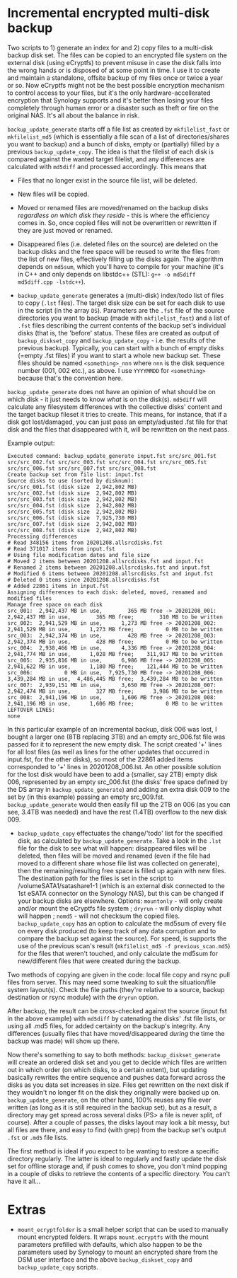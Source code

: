 # Incremental encrypted multi-disk backup

Two scripts to 1) generate an index for and 2) copy files to a multi-disk backup disk set. The files can be copied to an encrypted file system on the external disk (using eCryptfs) to prevent misuse in case the disk falls into the wrong hands or is disposed of at some point in time. I use it to create and maintain a standalone, offsite backup of my files once or twice a year or so. Now eCryptfs might not be the best possible encryption mechanism to control access to your files, but it's the only hardware-accellerated encryption that Synology supports and it's better then losing your files completely through human error or a disaster such as theft or fire on the original NAS. It's all about the balance in risk.

`backup_update_generate` starts off a file list as created by `mkfilelist_fast` or `mkfilelist_md5` (which is essentially a file scan of a list of directories/shares you want to backup) and a bunch of disks, empty or (partially) filled by a previous `backup_update_copy`. The idea is that the filelist of each disk is compared against the wanted target filelist, and any differences are calculated with `md5diff` and processed accordingly. This means that
  - Files that no longer exist in the source file list, will be deleted.
  - New files will be copied.
  - Moved or renamed files are moved/renamed on the backup disks *regardless on which disk they reside* - this is where the efficiency comes in. So, once copied files will not be overwritten or rewritten if they are just moved or renamed.
  - Disappeared files (i.e. deleted files on the source) are deleted on the backup disks and the free space will be reused to write the files from the list of new files, effectively filling up the disks again.
The algorithm depends on `md5sum`, which you'll have to compile for your machine (it's in C++ and only depends on libstdc++ (STL): `g++ -o md5diff md5diff.cpp -lstdc++`).

- `backup_update_generate` generates a (multi-disk) index/todo list of files to copy (`.lst` files). The target disk size can be set for each disk to use in the script (in the array `DS`). Parameters are the `.fst` file of the source directories you want to backup (made with `mkfilelist_fast`) and a list of `.fst` files describing the current contents of the backup set's individual disks (that is, the 'before' status. These files are created as output of `backup_diskset_copy` and `backup_update_copy` - i.e. the results of the previous backup). Typically, you can start with a bunch of empty disks (=empty .fst files) if you want to start a whole new backup set. These files should be named `<something>_nnn` where `nnn` is the disk sequence number (001, 002 etc.), as above. I use `YYYYMMDD` for `<something>` because that's the convention here.

`backup_update_generate` does not have an opinion of what should be on which disk - it just needs to know *what* is on the disk(s). `md5diff` will calculate any filesystem differences with the collective disks' content and the target backup fileset it tries to create. This means, for instance, that if a disk got lost/damaged, you can just pass an empty/adjusted .fst file for that disk and the files that disappeared with it, will be rewritten on the next pass.

Example output:
```
Executed command: backup_update_generate input.fst src/src_001.fst src/src_002.fst src/src_003.fst src/src_004.fst src/src_005.fst src/src_006.fst src/src_007.fst src/src_008.fst
Create backup set from file list: input.fst
Source disks to use (sorted by disknum):
src/src_001.fst (disk size  2,942,802 MB)
src/src_002.fst (disk size  2,942,802 MB)
src/src_003.fst (disk size  2,942,802 MB)
src/src_004.fst (disk size  2,942,802 MB)
src/src_005.fst (disk size  2,942,802 MB)
src/src_006.fst (disk size  7,925,730 MB)
src/src_007.fst (disk size  2,942,802 MB)
src/src_008.fst (disk size  2,942,802 MB)
Processing differences
# Read 348156 items from 20201208.allsrcdisks.fst
# Read 371017 items from input.fst
# Using file modification dates and file size
# Moved 2 items between 20201208.allsrcdisks.fst and input.fst
# Renamed 2 items between 20201208.allsrcdisks.fst and input.fst
# Modified 6 items between 20201208.allsrcdisks.fst and input.fst
# Deleted 0 items since 20201208.allsrcdisks.fst
# Added 22861 items in input.fst
Assigning differences to each disk: deleted, moved, renamed and modified files
Manage free space on each disk
src_001:  2,942,437 MB in use,        365 MB free -> 20201208_001:  2,942,437 MB in use,        365 MB free;        310 MB to be written
src_002:  2,941,529 MB in use,      1,273 MB free -> 20201208_002:  2,941,529 MB in use,      1,273 MB free;          0 MB to be written
src_003:  2,942,374 MB in use,        428 MB free -> 20201208_003:  2,942,374 MB in use,        428 MB free;          0 MB to be written
src_004:  2,938,466 MB in use,      4,336 MB free -> 20201208_004:  2,941,774 MB in use,      1,028 MB free;    311,917 MB to be written
src_005:  2,935,816 MB in use,      6,986 MB free -> 20201208_005:  2,941,622 MB in use,      1,180 MB free;    121,444 MB to be written
src_006:          0 MB in use,  7,925,730 MB free -> 20201208_006:  3,439,284 MB in use,  4,486,445 MB free;  3,439,284 MB to be written
src_007:  2,939,151 MB in use,      3,650 MB free -> 20201208_007:  2,942,474 MB in use,        327 MB free;      3,986 MB to be written
src_008:  2,941,196 MB in use,      1,606 MB free -> 20201208_008:  2,941,196 MB in use,      1,606 MB free;          0 MB to be written
LEFTOVER LINES: 
none
```
In this particular example of an incremental backup, disk 006 was lost, I bought a larger one (8TB replacing 3TB) and an empty src_006.fst file was passed for it to represent the new empty disk. The script created '+' lines for all lost files (as well as lines for the other updates that occurred in input.fst, for the other disks), so most of the 22861 added items corresponded to '+' lines in 20201208_006.lst. An other possible solution for the lost disk would have been to add a (smaller, say 2TB) empty disk 006, represented by an empty src_006.fst (the disks' free space defined by the DS array in `backup_update_generate`) and adding an extra disk 009 to the set by (in this example) passing an empty src_009.fst. `backup_update_generate` would then easily fill up the 2TB on 006 (as you can see, 3.4TB was needed) and have the rest (1.4TB) overflow to the new disk 009.

- `backup_update_copy` effectuates the change/'todo' list for the specified disk, as calculated by `backup_update_generate`. Take a look in the `.lst` file for the disk to see what will happen: disappeared files will be deleted, then files will be moved and renamed (even if the file had moved to a different share whose file list was collected on generate), then the remaining/resulting free space is filled up again with new files. The destination path for the files is set in the script to /volumeSATA1/satashare1-1 (which is an external disk connected to the 1st eSATA connector on the Synology NAS), but this can be changed if your backup disks are elsewhere. Options: `mountonly` - will only create and/or mount the eCryptfs file system ; `dryrun` - will only display what will happen ; `nomd5` - will not checksum the copied files. `backup_update_copy` has an option to calculate the md5sum of every file on every disk produced (to keep track of any data corruption and to compare the backup set against the source). For speed, is supports the use of the previous scan's result (`mkfilelist_md5 -f previous_scan.md5`) for the files that weren't touched, and only calculate the md5sum for new/different files that were created during the backup.

Two methods of copying are given in the code: local file copy and rsync pull files from server. This may need some tweaking to suit the situation/file system layout(s). Check the file paths (they're relative to a source, backup destination or rsync module) with the `dryrun` option.

After backup, the result can be cross-checked against the source (input.fst in the above example) with `md5diff` by catenating the disks' .fst file lists, or using all .md5 files, for added certainty on the backup's integrity. Any differences (usually files that have moved/disappeared *during* the time the backup was made) will show up there.

Now there's something to say to both methods: `backup_diskset_generate` will create an ordered disk set and you get to decide which files are written out in which order (on which disks, to a certain extent), but updating basically rewrites the entire sequence and pushes data forward across the disks as you data set increases in size. Files get rewritten on the next disk if they wouldn't no longer fit on the disk they originally were backed up on. `backup_update_generate`, on the other hand, 100% reuses any file ever written (as long as it is still required in the backup set), but as a result, a directory may get spread across several disks (PS> a file is never split, of course). After a couple of passes, the disks layout may look a bit messy, but all files are there, and easy to find (with grep) from the backup set's output `.fst` or `.md5` file lists.

The first method is ideal if you expect to be wanting to restore a specific directory regularly. The latter is ideal to regularly and fastly update the disk set for offline storage and, if push comes to shove, you don't mind popping in a couple of disks to retrieve the contents of a specific directory. You can't have it all...

# Extras

- `mount_ecryptfolder` is a small helper script that can be used to manually mount encrypted folders. It wraps `mount.ecryptfs` with the mount parameters prefilled with defaults, which also happen to be the parameters used by Synology to mount an encrypted share from the DSM user interface and the above `backup_diskset_copy` and `backup_update_copy` scripts.
